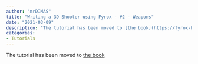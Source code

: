 ```yaml
---
author: "mrDIMAS"
title: "Writing a 3D Shooter using Fyrox - #2 - Weapons"
date: "2021-03-09"
description: "The tutorial has been moved to [the book](https://fyrox-book.github.io/fyrox/tutorials/fps-tutorial-2/tutorial-part-2.html)"
categories: 
- Tutorials
---
```


The tutorial has been moved to [the book](https://fyrox-book.github.io/fyrox/tutorials/fps-tutorial-2/tutorial-part-2.html)